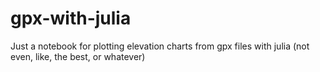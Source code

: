 # gpx-with-julia
Just a notebook for plotting elevation charts from gpx files with julia (not even, like, the best, or whatever)
